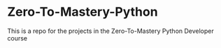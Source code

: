 # Zero-To-Mastery-Python
This is a repo for the projects in the Zero-To-Mastery Python Developer course
